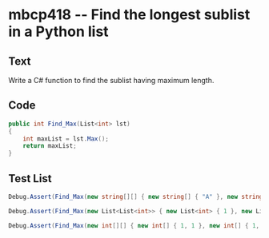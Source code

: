 # mbcp418 -- Find the longest sublist in a Python list

## Text

Write a C# function to find the sublist having maximum length.

## Code

```csharp
public int Find_Max(List<int> lst) 
{ 
    int maxList = lst.Max(); 
    return maxList; 
}
```

## Test List

```csharp
Debug.Assert(Find_Max(new string[][] { new string[] { "A" }, new string[] { "A", "B" }, new string[] { "A", "B", "C" } }).SequenceEqual(new string[] { "A", "B", "C" }));
```

```csharp
Debug.Assert(Find_Max(new List<List<int>> { new List<int> { 1 }, new List<int> { 1, 2 }, new List<int> { 1, 2, 3 } }).SequenceEqual(new List<int> { 1, 2, 3 }));
```

```csharp
Debug.Assert(Find_Max(new int[][] { new int[] { 1, 1 }, new int[] { 1, 2, 3 }, new int[] { 1, 5, 6, 1 } }).SequenceEqual(new int[] { 1, 5, 6, 1 }));
```
